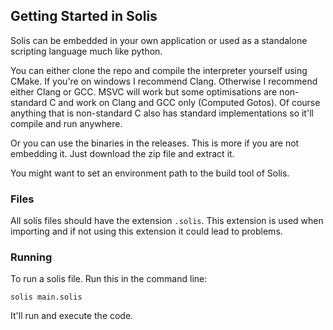 

## Getting Started in Solis

Solis can be embedded in your own application or used as a standalone scripting language much like python. 

You can either clone the repo and compile the interpreter yourself using CMake. If you're on windows I recommend Clang. Otherwise I recommend either Clang or GCC. MSVC will work but some optimisations
are non-standard C and work on Clang and GCC only (Computed Gotos). Of course anything that is non-standard C also has standard implementations so it'll compile and run anywhere. 

Or you can use the binaries in the releases. This is more if you are not embedding it. Just download the zip file and extract it. 

You might want to set an environment path to the build tool of Solis. 

### Files

All solis files should have the extension `.solis`. This extension is used when importing and if not using this extension it could lead to problems. 


### Running

To run a solis file. Run this in the command line: 
```
solis main.solis 
```
It'll run and execute the code.
